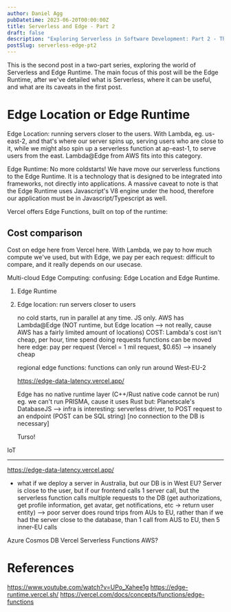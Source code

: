 ```yaml
---
author: Daniel Agg
pubDatetime: 2023-06-20T00:00:00Z
title: Serverless and Edge - Part 2
draft: false
description: "Exploring Serverless in Software Development: Part 2 - The Edge"
postSlug: serverless-edge-pt2
---
```


This is the second post in a two-part series, exploring the world of Serverless and Edge Runtime. The main focus of this post will be the Edge Runtime, after we've detailed what is Serverless, where it can be useful, and what are its caveats in the first post.

# Edge Location or Edge Runtime

Edge Location: running servers closer to the users. With Lambda, eg. us-east-2, and that's where our server spins up, serving users who are close to it, while we might also spin up a serverless function at ap-east-1, to serve users from the east. Lambda@Edge from AWS fits into this category.

Edge Runtime: No more coldstarts! We have move our serverless functions to the Edge Runtime.
It is a technology that is designed to be integrated into frameworks, not directly into applications.
A massive caveat to note is that the Edge Runtime uses Javascript's V8 engine under the hood, therefore our application must be in Javascript/Typescript as well.

Vercel offers Edge Functions, built on top of the runtime:

## Cost comparison

Cost on edge here from Vercel here. With Lambda, we pay to how much compute we've used, but with Edge, we pay per each request: difficult to compare, and it really depends on our usecase.

Multi-cloud
Edge Computing:
confusing: Edge Location and Edge Runtime.

1. Edge Runtime
2. Edge location: run servers closer to users

   no cold starts, run in parallel at any time. JS only. AWS has Lambda@Edge (NOT runtime, but Edge location --> not really, cause AWS has a fairly limited amount of locations)
   COST: Lambda's cost isn't cheap, per hour, time spend doing requests
   functions can be moved here
   edge: pay per request (Vercel = 1 mil request, $0.65) --> insanely cheap

   regional edge functions: functions can only run around West-EU-2

   https://edge-data-latency.vercel.app/

   Edge has no native runtime layer (C++/Rust native code cannot be run)
   eg. we can't run PRISMA, cause it uses Rust
   but: Planetscale's DatabaseJS --> infra is interesting: serverless driver, to POST request to an endpoint (POST can be SQL string) [no connection to the DB is necessary]

   Turso!

IoT

---

https://edge-data-latency.vercel.app/

- what if we deploy a server in Australia, but our DB is in West EU? Server is close to the user, but if our frontend calls 1 server call, but the serverless function calls multiple requests to the DB (get authorizations, get profile information, get avatar, get notifications, etc -> return user entity) --> poor server does round trips from AUs to EU, rather than if we had the server close to the database, than 1 call from AUS to EU, then 5 inner-EU calls

Azure Cosmos DB
Vercel Serverless Functions
AWS?

# References

https://www.youtube.com/watch?v=UPo_Xahee1g
https://edge-runtime.vercel.sh/
https://vercel.com/docs/concepts/functions/edge-functions
